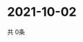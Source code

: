 # 2021-10-02
  共 0条

  <!-- BEGIN -->
  <!-- 最后更新时间Sat Oct 02 2021 21:02:13 GMT+0000 (Coordinated Universal Time) -->
  
  <!-- END -->
  
  